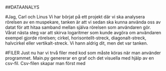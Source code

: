 ##DATAANALYS

#Jag, Carl  och Linus
Vi har börjat på ett projekt där vi ska analysera rörelsen av en muspekare, tanken är att vi sedan ska kunna använda oss av datat för att hitaa samband mellan själva rörelsen som användaren gör. Vårat nästa steg var att skirva logaritmer som kunde avgöra om användaren exempel gjorde rörelsen; cirkel, horisontellt-streck, diagonalt-streck, halvcirkel eller vertikalt-streck. Vi hann aldrig dit, men det var tanken.

#FILER
Just nu har vi trvå filer med kod som måste köras när man använder programmet. Main.py genererar en graf och det visuella med hjälp av en csv-fil. Csv-filen skapar man först med
